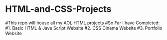 # HTML-and-CSS-Projects
#This repo will house all my AOL HTML projects
#So Far I have Completed:
#1. Basic HTML & Jave Script Website
#2. CSS Cinema Website
#3. Portfolio Website

